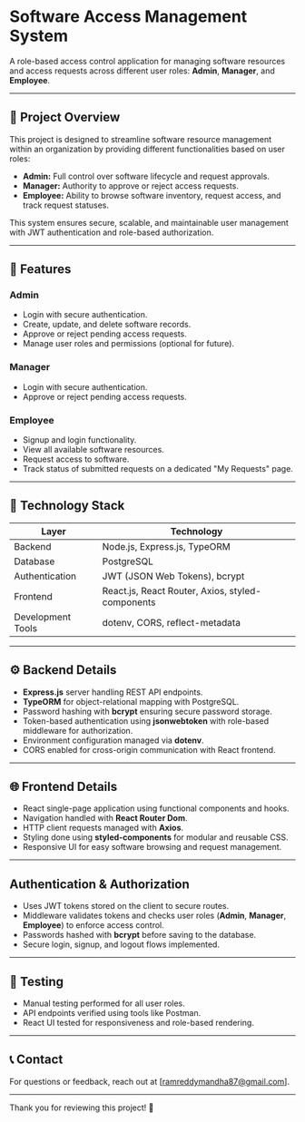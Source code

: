 # Software Access Management System

A role-based access control application for managing software resources and access requests across different user roles: **Admin**, **Manager**, and **Employee**.

---

## 🚀 Project Overview

This project is designed to streamline software resource management within an organization by providing different functionalities based on user roles:

- **Admin:** Full control over software lifecycle and request approvals.
- **Manager:** Authority to approve or reject access requests.
- **Employee:** Ability to browse software inventory, request access, and track request statuses.

This system ensures secure, scalable, and maintainable user management with JWT authentication and role-based authorization.

---

## 🧩 Features

### Admin

- Login with secure authentication.
- Create, update, and delete software records.
- Approve or reject pending access requests.
- Manage user roles and permissions (optional for future).

### Manager

- Login with secure authentication.
- Approve or reject pending access requests.

### Employee

- Signup and login functionality.
- View all available software resources.
- Request access to software.
- Track status of submitted requests on a dedicated "My Requests" page.

---

## 🔧 Technology Stack

| Layer             | Technology                             |
|-------------------|-------------------------------------|
| Backend           | Node.js, Express.js, TypeORM         |
| Database          | PostgreSQL                           |
| Authentication    | JWT (JSON Web Tokens), bcrypt        |
| Frontend          | React.js, React Router, Axios, styled-components |
| Development Tools | dotenv, CORS, reflect-metadata       |

---

## ⚙️ Backend Details

- **Express.js** server handling REST API endpoints.
- **TypeORM** for object-relational mapping with PostgreSQL.
- Password hashing with **bcrypt** ensuring secure password storage.
- Token-based authentication using **jsonwebtoken** with role-based middleware for authorization.
- Environment configuration managed via **dotenv**.
- CORS enabled for cross-origin communication with React frontend.

---

## 🌐 Frontend Details

- React single-page application using functional components and hooks.
- Navigation handled with **React Router Dom**.
- HTTP client requests managed with **Axios**.
- Styling done using **styled-components** for modular and reusable CSS.
- Responsive UI for easy software browsing and request management.

---

## Authentication & Authorization

- Uses JWT tokens stored on the client to secure routes.
- Middleware validates tokens and checks user roles (**Admin**, **Manager**, **Employee**) to enforce access control.
- Passwords hashed with **bcrypt** before saving to the database.
- Secure login, signup, and logout flows implemented.

---

## 🧪 Testing

- Manual testing performed for all user roles.
- API endpoints verified using tools like Postman.
- React UI tested for responsiveness and role-based rendering.

---
## 📞 Contact

For questions or feedback, reach out at [ramreddymandha87@gmail.com].

---

Thank you for reviewing this project! 🙌
